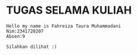 # TUGAS SELAMA KULIAH 

    Hello my name is Fahreiza Taura Muhammadani
    Nim:2341720207
    Absen:9
    
    Silahkan dilihat :)
